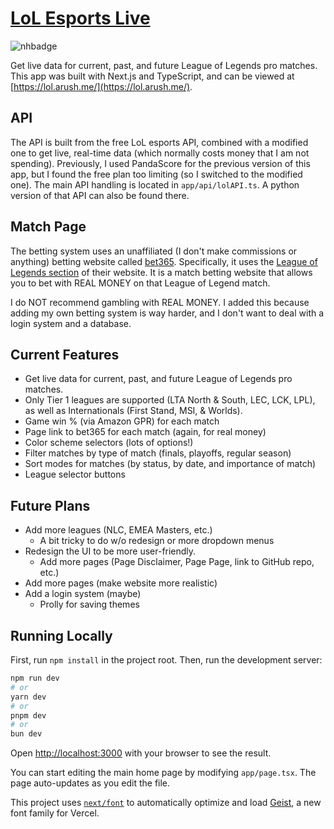 # [LoL Esports Live](https://lol.arush.me/)

![nhbadge](https://img.shields.io/badge/made%20for%20neighborhood-bf8f73?style=for-the-badge&logo=hackclub&logoColor=ffffff)

Get live data for current, past, and future League of Legends pro matches.
This app was built with Next.js and TypeScript, and can be viewed at [https://lol.arush.me/](https://lol.arush.me/).

## API
The API is built from the free LoL esports API, combined with a modified one to get live, real-time data (which normally costs money that I am not spending).
Previously, I used PandaScore for the previous version of this app, but I found the free plan too limiting (so I switched to the modified one).
The main API handling is located in `app/api/lolAPI.ts`. A python version of that API can also be found there.

## Match Page
The betting system uses an unaffiliated (I don't make commissions or anything) betting website called [bet365](https://www.bet365.com/). Specifically, it uses the [League of Legends section](https://www.co.bet365.com/#/AC/B151/C1/D50/E3/F163/) of their website.
It is a match betting website that allows you to bet with REAL MONEY on that League of Legend match.

I do NOT recommend gambling with REAL MONEY. I added this because adding my own betting system is way harder,
and I don't want to deal with a login system and a database.

## Current Features
- Get live data for current, past, and future League of Legends pro matches.
- Only Tier 1 leagues are supported (LTA North & South, LEC, LCK, LPL), as well as Internationals (First Stand, MSI, & Worlds). 
- Game win % (via Amazon GPR) for each match
- Page link to bet365 for each match (again, for real money)
- Color scheme selectors (lots of options!)
- Filter matches by type of match (finals, playoffs, regular season)
- Sort modes for matches (by status, by date, and importance of match)
- League selector buttons

## Future Plans
- Add more leagues (NLC, EMEA Masters, etc.)
  - A bit tricky to do w/o redesign or more dropdown menus
- Redesign the UI to be more user-friendly.
  - Add more pages (Page Disclaimer, Page Page, link to GitHub repo, etc.)
- Add more pages (make website more realistic)
- Add a login system (maybe)
  - Prolly for saving themes

## Running Locally
First, run `npm install` in the project root. 
Then, run the development server:

```bash
npm run dev
# or
yarn dev
# or
pnpm dev
# or
bun dev
```

Open [http://localhost:3000](http://localhost:3000) with your browser to see the result.

You can start editing the main home page by modifying `app/page.tsx`. The page auto-updates as you edit the file.

This project uses [`next/font`](https://nextjs.org/docs/app/building-your-application/optimizing/fonts) to automatically optimize and load [Geist](https://vercel.com/font), a new font family for Vercel.